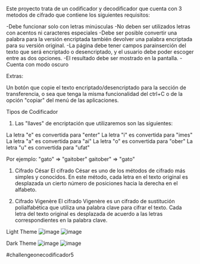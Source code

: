 Este proyecto trata de un codificador y decodificador que cuenta con 3 metodos de cifrado que contiene los siguientes requisitos: 

-Debe funcionar solo con letras minúsculas
-No deben ser utilizados letras con acentos ni caracteres especiales
-Debe ser posible convertir una palabra para la versión encriptada también devolver una palabra encriptada para su versión original.
-La página debe tener campos parainserción del texto que será encriptado o desencriptado, y el usuario debe poder escoger entre as dos opciones.
-El resultado debe ser mostrado en la pantalla.
-Cuenta con modo oscuro

Extras:

Un botón que copie el texto encriptado/desencriptado para la sección de transferencia, o sea que tenga la misma funcionalidad del ctrl+C o de la opción "copiar" del menú de las aplicaciones.

Tipos de Codificador

1. Las "llaves" de encriptación que utilizaremos son las siguientes:

  La letra "e" es convertida para "enter"
  La letra "i" es convertida para "imes"
  La letra "a" es convertida para "ai"
  La letra "o" es convertida para "ober"
  La letra "u" es convertida para "ufat"



  Por ejemplo:
  "gato" => "gaitober"
  gaitober" => "gato"

1. Cifrado César
  El cifrado César es uno de los métodos de cifrado más simples y conocidos. En este método, cada letra en el texto original es desplazada un cierto número de posiciones hacia la derecha en el alfabeto.

3. Cifrado Vigenère
   El cifrado Vigenère es un cifrado de sustitución polialfabética que utiliza una palabra clave para cifrar el texto. Cada letra del texto original es desplazada de acuerdo a las letras correspondientes en la palabra clave.

Light Theme
![image](https://github.com/Clarosabel2/codificador/assets/95495732/996a9eb3-0316-4b58-b31c-c9ee5cd4ed1a)
![image](https://github.com/Clarosabel2/codificador/assets/95495732/c577c050-8d79-4890-b70f-41db3877b062)

Dark Theme
![image](https://github.com/Clarosabel2/codificador/assets/95495732/22c43db0-91f9-44b9-a51a-7690af50e346)
![image](https://github.com/Clarosabel2/codificador/assets/95495732/5b1e2115-c687-4daf-9b05-099c4094d5d7)



#challengeonecodificador5
